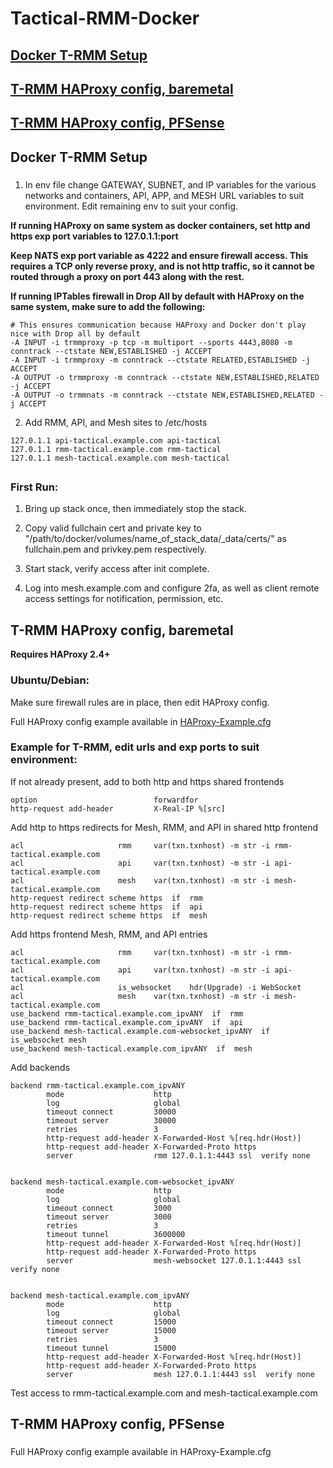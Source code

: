 # Tactical-RMM-Docker

###
## [Docker T-RMM Setup](#docker-t-rmm-setup-1)
###

###
## [T-RMM HAProxy config, baremetal](#t-rmm-haproxy-config-baremetal-1)
###

###
## [T-RMM HAProxy config, PFSense](#t-rmm-haproxy-config-pfsense-1)
###


###
## Docker T-RMM Setup
###
1) In env file change GATEWAY, SUBNET, and IP variables for the various networks and containers, API, APP, and MESH URL variables to suit environment. Edit remaining env to suit your config.

  **If running HAProxy on same system as docker containers, set http and https exp port variables to 127.0.1.1:port**

  **Keep NATS exp port variable as 4222 and ensure firewall access. This requires a TCP only reverse proxy, and is not http traffic, so it cannot be routed through a proxy on port 443 along with the rest.**

  **If running IPTables firewall in Drop All by default with HAProxy on the same system, make sure to add the following:**
```text
# This ensures communication because HAProxy and Docker don't play nice with Drop all by default
-A INPUT -i trmmproxy -p tcp -m multiport --sports 4443,8080 -m conntrack --ctstate NEW,ESTABLISHED -j ACCEPT
-A INPUT -i trmmproxy -m conntrack --ctstate RELATED,ESTABLISHED -j ACCEPT
-A OUTPUT -o trmmproxy -m conntrack --ctstate NEW,ESTABLISHED,RELATED -j ACCEPT
-A OUTPUT -o trmmnats -m conntrack --ctstate NEW,ESTABLISHED,RELATED -j ACCEPT
```
2) Add RMM, API, and Mesh sites to /etc/hosts
```text
127.0.1.1 api-tactical.example.com api-tactical
127.0.1.1 rmm-tactical.example.com rmm-tactical
127.0.1.1 mesh-tactical.example.com mesh-tactical
```

##
### First Run:

1) Bring up stack once, then immediately stop the stack.

2) Copy valid fullchain cert and private key to "/path/to/docker/volumes/name_of_stack_data/_data/certs/" as fullchain.pem and privkey.pem respectively.

3) Start stack, verify access after init complete.

4) Log into mesh.example.com and configure 2fa, as well as client remote access settings for notification, permission, etc.


## T-RMM HAProxy config, baremetal

**Requires HAProxy 2.4+**

### Ubuntu/Debian:

Make sure firewall rules are in place, then edit HAProxy config.

Full HAProxy config example available in [HAProxy-Example.cfg]()

### Example for T-RMM, edit urls and exp ports to suit environment:
  
  If not already present, add to both http and https shared frontends
```text
option                          forwardfor
http-request add-header         X-Real-IP %[src]
```
  Add http to https redirects for Mesh, RMM, and API in shared http frontend
```text
acl                     rmm     var(txn.txnhost) -m str -i rmm-tactical.example.com
acl                     api     var(txn.txnhost) -m str -i api-tactical.example.com
acl                     mesh    var(txn.txnhost) -m str -i mesh-tactical.example.com
http-request redirect scheme https  if  rmm
http-request redirect scheme https  if  api
http-request redirect scheme https  if  mesh
```
  Add https frontend Mesh, RMM, and API entries
```text
acl                     rmm     var(txn.txnhost) -m str -i rmm-tactical.example.com
acl                     api     var(txn.txnhost) -m str -i api-tactical.example.com
acl                     is_websocket    hdr(Upgrade) -i WebSocket
acl                     mesh    var(txn.txnhost) -m str -i mesh-tactical.example.com
use_backend rmm-tactical.example.com_ipvANY  if  rmm
use_backend rmm-tactical.example.com_ipvANY  if  api
use_backend mesh-tactical.example.com-websocket_ipvANY  if  is_websocket mesh
use_backend mesh-tactical.example.com_ipvANY  if  mesh
```
  Add backends
```text
backend rmm-tactical.example.com_ipvANY
        mode                    http
        log                     global
        timeout connect         30000
        timeout server          30000
        retries                 3
        http-request add-header X-Forwarded-Host %[req.hdr(Host)]
        http-request add-header X-Forwarded-Proto https
        server                  rmm 127.0.1.1:4443 ssl  verify none


backend mesh-tactical.example.com-websocket_ipvANY
        mode                    http
        log                     global
        timeout connect         3000
        timeout server          3000
        retries                 3
        timeout tunnel          3600000
        http-request add-header X-Forwarded-Host %[req.hdr(Host)]
        http-request add-header X-Forwarded-Proto https
        server                  mesh-websocket 127.0.1.1:4443 ssl  verify none


backend mesh-tactical.example.com_ipvANY
        mode                    http
        log                     global
        timeout connect         15000
        timeout server          15000
        retries                 3
        timeout tunnel          15000
        http-request add-header X-Forwarded-Host %[req.hdr(Host)]
        http-request add-header X-Forwarded-Proto https
        server                  mesh 127.0.1.1:4443 ssl  verify none
```
  Test access to rmm-tactical.example.com and mesh-tactical.example.com

###
## T-RMM HAProxy config, PFSense
###
Full HAProxy config example available in HAProxy-Example.cfg

